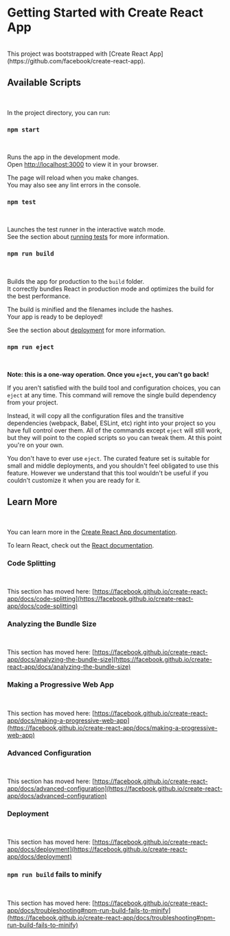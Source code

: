 # Getting Started with Create React App
<br/>
This project was bootstrapped with [Create React App](https://github.com/facebook/create-react-app).
<br/>

## Available Scripts
<br/>

In the project directory, you can run:
<br/>

### `npm start`
<br/>

Runs the app in the development mode.\
Open [http://localhost:3000](http://localhost:3000) to view it in your browser.
<br/>

The page will reload when you make changes.\
You may also see any lint errors in the console.
<br/>

### `npm test`
<br/>

Launches the test runner in the interactive watch mode.\
See the section about [running tests](https://facebook.github.io/create-react-app/docs/running-tests) for more information.
<br/>

### `npm run build`
<br/>

Builds the app for production to the `build` folder.\
It correctly bundles React in production mode and optimizes the build for the best performance.
<br/>

The build is minified and the filenames include the hashes.\
Your app is ready to be deployed!
<br/>

See the section about [deployment](https://facebook.github.io/create-react-app/docs/deployment) for more information.
<br/>

### `npm run eject`
<br/>

**Note: this is a one-way operation. Once you `eject`, you can't go back!**
<br/>

If you aren't satisfied with the build tool and configuration choices, you can `eject` at any time. This command will remove the single build dependency from your project.
<br/>

Instead, it will copy all the configuration files and the transitive dependencies (webpack, Babel, ESLint, etc) right into your project so you have full control over them. All of the commands except `eject` will still work, but they will point to the copied scripts so you can tweak them. At this point you're on your own.
<br/>

You don't have to ever use `eject`. The curated feature set is suitable for small and middle deployments, and you shouldn't feel obligated to use this feature. However we understand that this tool wouldn't be useful if you couldn't customize it when you are ready for it.
<br/>

## Learn More
<br/>

You can learn more in the [Create React App documentation](https://facebook.github.io/create-react-app/docs/getting-started).
<br/>

To learn React, check out the [React documentation](https://reactjs.org/).
<br/>

### Code Splitting
<br/>

This section has moved here: [https://facebook.github.io/create-react-app/docs/code-splitting](https://facebook.github.io/create-react-app/docs/code-splitting)
<br/>

### Analyzing the Bundle Size
<br/>

This section has moved here: [https://facebook.github.io/create-react-app/docs/analyzing-the-bundle-size](https://facebook.github.io/create-react-app/docs/analyzing-the-bundle-size)
<br/>

### Making a Progressive Web App
<br/>

This section has moved here: [https://facebook.github.io/create-react-app/docs/making-a-progressive-web-app](https://facebook.github.io/create-react-app/docs/making-a-progressive-web-app)
<br/>

### Advanced Configuration
<br/>

This section has moved here: [https://facebook.github.io/create-react-app/docs/advanced-configuration](https://facebook.github.io/create-react-app/docs/advanced-configuration)
<br/>

### Deployment
<br/>

This section has moved here: [https://facebook.github.io/create-react-app/docs/deployment](https://facebook.github.io/create-react-app/docs/deployment)
<br/>

### `npm run build` fails to minify
<br/>

This section has moved here: [https://facebook.github.io/create-react-app/docs/troubleshooting#npm-run-build-fails-to-minify](https://facebook.github.io/create-react-app/docs/troubleshooting#npm-run-build-fails-to-minify)
